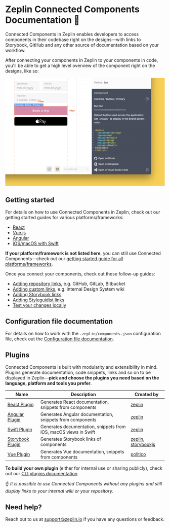 # Zeplin Connected Components Documentation 🧩

Connected Components in Zeplin enables developers to access components in their codebase right on the designs—with links to Storybook, GitHub and any other source of documentation based on your workflow.

After connecting your components in Zeplin to your components in code, you'll be able to get a high level overview of the component right on the designs, like so:

<img src="img/zeplinConnectedComponent-react.png" alt="Connected component in Zeplin" width="600" />

## Getting started

For details on how to use Connected Components in Zeplin, check out our getting started guides for various platforms/frameworks:

- [React](docs/gettingStarted/REACT.md)
- [Vue.js](docs/gettingStarted/VUE.md)
- [Angular](docs/gettingStarted/ANGULAR.md)
- [iOS/macOS with Swift](docs/gettingStarted/SWIFT.md)

**If your platform/framework is not listed here**, you can still use Connected Components—check out our [getting started guide for all platforms/frameworks](docs/gettingStarted/ALL.md).

Once you connect your components, check out these follow-up guides:

- [Adding repository links](docs/link/REPOSITORY.md), e.g. GitHub, GitLab, Bitbucket
- [Adding custom links](docs/link/CUSTOM.md), e.g. internal Design System wiki
- [Adding Storybook links](docs/link/STORYBOOK.md)
- [Adding Styleguidist links](docs/link/STYLEGUIDIST.md)
- [Test your changes locally](docs/TEST_LOCALLY.md)

## Configuration file documentation

For details on how to work with the `.zeplin/components.json` configuration file, check out the [Configuration file documentation](/CONFIGURATION_FILE.md).

## Plugins

Connected Components is built with modularity and extensibility in mind. Plugins generate documentation, code snippets, links and so on to be displayed in Zeplin—**pick and choose the plugins you need based on the language, platform and tools you prefer**.

| Name                                                                       | Description                                                      | Created by                                                                         |
|----------------------------------------------------------------------------|------------------------------------------------------------------|------------------------------------------------------------------------------------|
| [React Plugin](https://github.com/zeplin/cli-connect-react-plugin)         | Generates React documentation, snippets from components          | [zeplin](https://github.com/zeplin)                                                |
| [Angular Plugin](https://github.com/zeplin/cli-connect-angular-plugin)     | Generates Angular documentation, snippets from components        | [zeplin](https://github.com/zeplin)                                                |
| [Swift Plugin](https://github.com/zeplin/cli-connect-swift-plugin)         | Generates documentation, snippets from iOS, macOS views in Swift | [zeplin](https://github.com/zeplin)                                                |
| [Storybook Plugin](https://github.com/zeplin/cli-connect-storybook-plugin) | Generates Storybook links of components                          | [zeplin](https://github.com/zeplin), [storybookjs](https://github.com/storybookjs) |
| [Vue Plugin](https://github.com/politico/zeplin-cli-connect-plugin-vue)    | Generates Vue documentation, snippets from components            | [politico](https://github.com/politico)                                            |

**To build your own plugin** (either for internal use or sharing publicly), check out our [CLI plugins documentation](https://github.com/zeplin/cli/blob/master/PLUGIN.md).

☝️ *It is possible to use Connected Components without any plugins and still display links to your internal wiki or your repository.*

## Need help?

Reach out to us at [support@zeplin.io](mailto:support@zeplin.io) if you have any questions or feedback.
